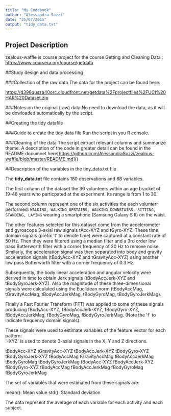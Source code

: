 ```yaml
---
title: "My Codebook"
author: "Alessandra Sozzi"
date: "25/07/2015"
output: "tidy_data.txt"
---
```


## Project Description
zealous-waffle is course project for the course Getting and Cleaning Data : https://www.coursera.org/course/getdata

##Study design and data processing

###Collection of the raw data
The data for the project can be found here: 

https://d396qusza40orc.cloudfront.net/getdata%2Fprojectfiles%2FUCI%20HAR%20Dataset.zip 

###Notes on the original (raw) data 
No need to download the data, as it will be dowloaded automatically by the script.

##Creating the tidy datafile

###Guide to create the tidy data file
Run the script in you R console.

###Cleaning of the data
The script extract relevant columns and summarize theme. A description of the code in greater detail can be found in the README documnet here[https://github.com/AlessandraSozzi/zealous-waffle/blob/master/README.md]()

##Description of the variables in the tiny_data.txt file

The **tidy_data.txt** file contains 180 observations and 68 variables.

The first column of the dataset the 30 volunteers within an age bracket of 19-48 years who particpated at the experiment. 
Its range is from 1 to 30. 

The second column represent one of the six activities the each volunterr performed: `WALKING, WALKING_UPSTAIRS, WALKING_DOWNSTAIRS, SITTING, STANDING, LAYING` wearing a smartphone (Samsung Galaxy S II) on the waist.

The other features selected for this dataset come from the accelerometer and gyroscope 3-axial raw signals tAcc-XYZ and tGyro-XYZ. These time domain signals (prefix 't' to denote time) were captured at a constant rate of 50 Hz. Then they were filtered using a median filter and a 3rd order low pass Butterworth filter with a corner frequency of 20 Hz to remove noise. Similarly, the acceleration signal was then separated into body and gravity acceleration signals (tBodyAcc-XYZ and tGravityAcc-XYZ) using another low pass Butterworth filter with a corner frequency of 0.3 Hz. 

Subsequently, the body linear acceleration and angular velocity were derived in time to obtain Jerk signals (tBodyAccJerk-XYZ and tBodyGyroJerk-XYZ). Also the magnitude of these three-dimensional signals were calculated using the Euclidean norm (tBodyAccMag, tGravityAccMag, tBodyAccJerkMag, tBodyGyroMag, tBodyGyroJerkMag). 

Finally a Fast Fourier Transform (FFT) was applied to some of these signals producing fBodyAcc-XYZ, fBodyAccJerk-XYZ, fBodyGyro-XYZ, fBodyAccJerkMag, fBodyGyroMag, fBodyGyroJerkMag. (Note the 'f' to indicate frequency domain signals). 

These signals were used to estimate variables of the feature vector for each pattern:  
'-XYZ' is used to denote 3-axial signals in the X, Y and Z directions.

tBodyAcc-XYZ
tGravityAcc-XYZ
tBodyAccJerk-XYZ
tBodyGyro-XYZ
tBodyGyroJerk-XYZ
tBodyAccMag
tGravityAccMag
tBodyAccJerkMag
tBodyGyroMag
tBodyGyroJerkMag
fBodyAcc-XYZ
fBodyAccJerk-XYZ
fBodyGyro-XYZ
fBodyAccMag
fBodyAccJerkMag
fBodyGyroMag
fBodyGyroJerkMag

The set of variables that were estimated from these signals are: 

mean(): Mean value
std(): Standard deviation

The data represent the average of each variable for each activity and each subject.
